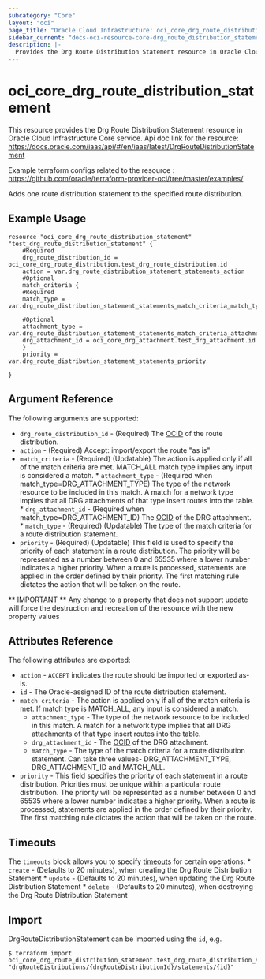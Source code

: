 ```yaml
---
subcategory: "Core"
layout: "oci"
page_title: "Oracle Cloud Infrastructure: oci_core_drg_route_distribution_statement"
sidebar_current: "docs-oci-resource-core-drg_route_distribution_statement"
description: |-
  Provides the Drg Route Distribution Statement resource in Oracle Cloud Infrastructure Core service
---
```


# oci_core_drg_route_distribution_statement
This resource provides the Drg Route Distribution Statement resource in Oracle Cloud Infrastructure Core service.
Api doc link for the resource: https://docs.oracle.com/iaas/api/#/en/iaas/latest/DrgRouteDistributionStatement

Example terraform configs related to the resource : https://github.com/oracle/terraform-provider-oci/tree/master/examples/

Adds one route distribution statement to the specified route distribution.


## Example Usage

```hcl
resource "oci_core_drg_route_distribution_statement" "test_drg_route_distribution_statement" {
	#Required
	drg_route_distribution_id = oci_core_drg_route_distribution.test_drg_route_distribution.id
	action = var.drg_route_distribution_statement_statements_action
	#Optional
	match_criteria {
	#Required
	match_type = var.drg_route_distribution_statement_statements_match_criteria_match_type

	#Optional
	attachment_type = var.drg_route_distribution_statement_statements_match_criteria_attachment_type
	drg_attachment_id = oci_core_drg_attachment.test_drg_attachment.id
	}
	priority = var.drg_route_distribution_statement_statements_priority

}
```

## Argument Reference

The following arguments are supported:

* `drg_route_distribution_id` - (Required) The [OCID](https://docs.cloud.oracle.com/iaas/Content/General/Concepts/identifiers.htm) of the route distribution.
* `action` - (Required) Accept: import/export the route "as is" 
* `match_criteria` - (Required) (Updatable) The action is applied only if all of the match criteria are met. MATCH_ALL match type implies any input is considered a match. 
		* `attachment_type` - (Required when match_type=DRG_ATTACHMENT_TYPE) The type of the network resource to be included in this match. A match for a network type implies that all DRG attachments of that type insert routes into the table. 
		* `drg_attachment_id` - (Required when match_type=DRG_ATTACHMENT_ID) The [OCID](https://docs.cloud.oracle.com/iaas/Content/General/Concepts/identifiers.htm) of the DRG attachment. 
		* `match_type` - (Required) (Updatable) The type of the match criteria for a route distribution statement.
* `priority` - (Required) (Updatable) This field is used to specify the priority of each statement in a route distribution. The priority will be represented as a number between 0 and 65535 where a lower number indicates a higher priority. When a route is processed, statements are applied in the order defined by their priority. The first matching rule dictates the action that will be taken on the route. 


** IMPORTANT **
Any change to a property that does not support update will force the destruction and recreation of the resource with the new property values

## Attributes Reference

The following attributes are exported:

* `action` - `ACCEPT` indicates the route should be imported or exported as-is. 
* `id` - The Oracle-assigned ID of the route distribution statement. 
* `match_criteria` - The action is applied only if all of the match criteria is met. If match type is MATCH_ALL, any input is considered a match.
	* `attachment_type` - The type of the network resource to be included in this match. A match for a network type implies that all DRG attachments of that type insert routes into the table. 
	* `drg_attachment_id` - The [OCID](https://docs.cloud.oracle.com/iaas/Content/General/Concepts/identifiers.htm) of the DRG attachment. 
	* `match_type` - The type of the match criteria for a route distribution statement. Can take three values- DRG_ATTACHMENT_TYPE, DRG_ATTACHMENT_ID and MATCH_ALL.
* `priority` - This field specifies the priority of each statement in a route distribution. Priorities must be unique within a particular route distribution. The priority will be represented as a number between 0 and 65535 where a lower number indicates a higher priority. When a route is processed, statements are applied in the order defined by their priority. The first matching rule dictates the action that will be taken on the route. 

## Timeouts

The `timeouts` block allows you to specify [timeouts](https://registry.terraform.io/providers/oracle/oci/latest/docs/guides/changing_timeouts) for certain operations:
	* `create` - (Defaults to 20 minutes), when creating the Drg Route Distribution Statement
	* `update` - (Defaults to 20 minutes), when updating the Drg Route Distribution Statement
	* `delete` - (Defaults to 20 minutes), when destroying the Drg Route Distribution Statement


## Import

DrgRouteDistributionStatement can be imported using the `id`, e.g.

```
$ terraform import oci_core_drg_route_distribution_statement.test_drg_route_distribution_statement "drgRouteDistributions/{drgRouteDistributionId}/statements/{id}" 
```


